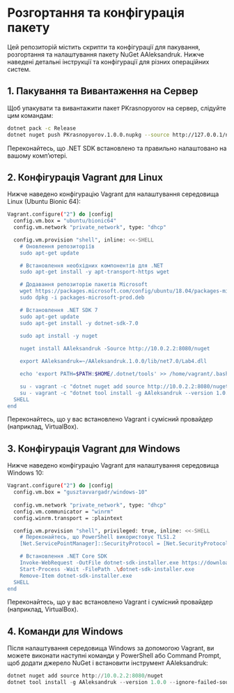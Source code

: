 # Розгортання та конфігурація пакету

Цей репозиторій містить скрипти та конфігурації для пакування, розгортання та налаштування пакету NuGet AAleksandruk. Нижче наведені детальні інструкції та конфігурації для різних операційних систем.

## 1. Пакування та Вивантаження на Сервер
Щоб упакувати та вивантажити пакет PKrasnopyorov на сервер, слідуйте цим командам:

```sh
dotnet pack -c Release
dotnet nuget push PKrasnopyorov.1.0.0.nupkg --source http://127.0.0.1/nuget
```

Переконайтесь, що .NET SDK встановлено та правильно налаштовано на вашому комп’ютері.

## 2. Конфігурація Vagrant для Linux

Нижче наведено конфігурацію Vagrant для налаштування середовища Linux (Ubuntu Bionic 64):

```sh
Vagrant.configure("2") do |config|
  config.vm.box = "ubuntu/bionic64"
  config.vm.network "private_network", type: "dhcp"

  config.vm.provision "shell", inline: <<-SHELL
    # Оновлення репозиторіїв
    sudo apt-get update

    # Встановлення необхідних компонентів для .NET
    sudo apt-get install -y apt-transport-https wget

    # Додавання репозиторію пакетів Microsoft
    wget https://packages.microsoft.com/config/ubuntu/18.04/packages-microsoft-prod.deb -O packages-microsoft-prod.deb
    sudo dpkg -i packages-microsoft-prod.deb

    # Встановлення .NET SDK 7
    sudo apt-get update
    sudo apt-get install -y dotnet-sdk-7.0
    
    sudo apt install -y nuget

    nuget install AAleksandruk -Source http://10.0.2.2:8080/nuget

    export AAleksandruk=~/AAleksandruk.1.0.0/lib/net7.0/Lab4.dll

    echo 'export PATH=$PATH:$HOME/.dotnet/tools' >> /home/vagrant/.bash_profile

    su - vagrant -c "dotnet nuget add source http://10.0.2.2:8080/nuget"
    su - vagrant -c "dotnet tool install -g AAleksandruk --version 1.0.0 --ignore-failed-sources"
  SHELL
end
```

Переконайтесь, що у вас встановлено Vagrant і сумісний провайдер (наприклад, VirtualBox).

## 3. Конфігурація Vagrant для Windows

Нижче наведено конфігурацію Vagrant для налаштування середовища Windows 10:

```sh
Vagrant.configure("2") do |config|
  config.vm.box = "gusztavvargadr/windows-10"
  
  config.vm.network "private_network", type: "dhcp"
  config.vm.communicator = "winrm"
  config.winrm.transport = :plaintext

  config.vm.provision "shell", privileged: true, inline: <<-SHELL
    # Переконайтесь, що PowerShell використовує TLS1.2
    [Net.ServicePointManager]::SecurityProtocol = [Net.SecurityProtocolType]::Tls12

    # Встановлення .NET Core SDK
    Invoke-WebRequest -OutFile dotnet-sdk-installer.exe https://download.visualstudio.microsoft.com/download/pr/d0348cb9-c348-4c68-93aa-70122dd44a33/5f982a6ffdb29ed70af11ffc08d3189e/dotnet-sdk-7.0.402-win-x64.exe
    Start-Process -Wait -FilePath .\dotnet-sdk-installer.exe
    Remove-Item dotnet-sdk-installer.exe
  SHELL
end
```

Переконайтесь, що у вас встановлено Vagrant і сумісний провайдер (наприклад, VirtualBox).

## 4. Команди для Windows

Після налаштування середовища Windows за допомогою Vagrant, ви можете виконати наступні команди у PowerShell або Command Prompt, щоб додати джерело NuGet і встановити інструмент AAleksandruk:

```powershell
dotnet nuget add source http://10.0.2.2:8080/nuget
dotnet tool install -g AAleksandruk --version 1.0.0 --ignore-failed-sources
```

